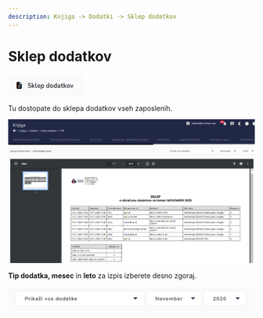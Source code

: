 ```yaml
---
description: Knjiga -> Dodatki -> Sklep dodatkov
---
```


# Sklep dodatkov

![Gumb za sklep dodatkov.](<../../.gitbook/assets/image (41).png>)

Tu dostopate do sklepa dodatkov vseh zaposlenih.

![](<../../.gitbook/assets/image (169).png>)

**Tip dodatka, mesec** in **leto** za izpis izberete desno zgoraj.

![](<../../.gitbook/assets/image (32).png>)

